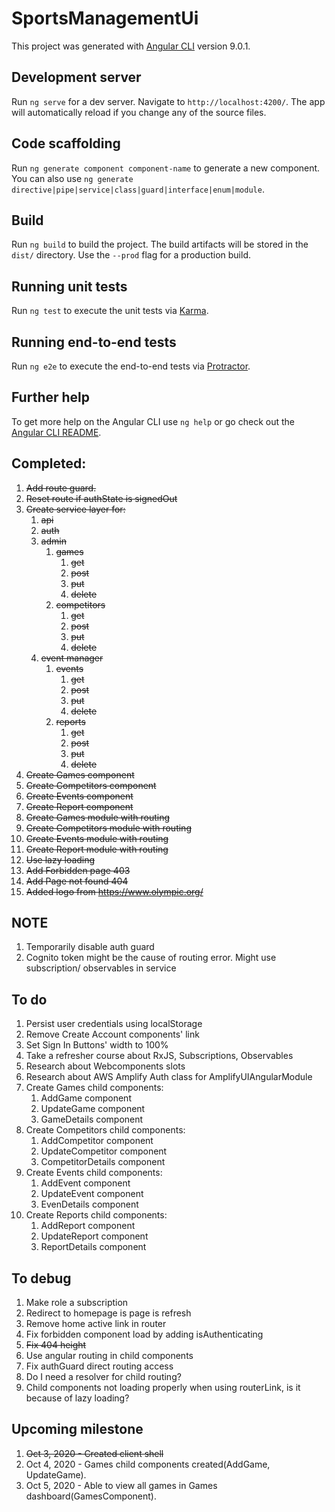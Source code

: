 # SportsManagementUi

This project was generated with [Angular CLI](https://github.com/angular/angular-cli) version 9.0.1.

## Development server

Run `ng serve` for a dev server. Navigate to `http://localhost:4200/`. The app will automatically reload if you change any of the source files.

## Code scaffolding

Run `ng generate component component-name` to generate a new component. You can also use `ng generate directive|pipe|service|class|guard|interface|enum|module`.

## Build

Run `ng build` to build the project. The build artifacts will be stored in the `dist/` directory. Use the `--prod` flag for a production build.

## Running unit tests

Run `ng test` to execute the unit tests via [Karma](https://karma-runner.github.io).

## Running end-to-end tests

Run `ng e2e` to execute the end-to-end tests via [Protractor](http://www.protractortest.org/).

## Further help

To get more help on the Angular CLI use `ng help` or go check out the [Angular CLI README](https://github.com/angular/angular-cli/blob/master/README.md).

## Completed:

1. ~~Add route guard.~~
2. ~~Reset route if authState is signedOut~~
3. ~~Create service layer for:~~
   1. ~~api~~
   2. ~~auth~~
   3. ~~admin~~
      1. ~~games~~
         1. ~~get~~
         2. ~~post~~
         3. ~~put~~
         4. ~~delete~~
      2. ~~competitors~~
         1. ~~get~~
         2. ~~post~~
         3. ~~put~~
         4. ~~delete~~
   3. ~~event manager~~
      1. ~~events~~
         1. ~~get~~
         2. ~~post~~
         3. ~~put~~
         4. ~~delete~~
      2. ~~reports~~
         1. ~~get~~
         2. ~~post~~
         3. ~~put~~
         4. ~~delete~~
4. ~~Create Games component~~
5. ~~Create Competitors component~~
6. ~~Create Events component~~
7. ~~Create Report component~~
8. ~~Create Games module with routing~~
9. ~~Create Competitors module with routing~~
10. ~~Create Events module with routing~~
11. ~~Create Report module with routing~~
12. ~~Use lazy loading~~
13. ~~Add Forbidden page 403~~
14. ~~Add Page not found 404~~
15. ~~Added logo from https://www.olympic.org/~~

## NOTE

1. Temporarily disable auth guard
2. Cognito token might be the cause of routing error. Might use subscription/ observables in service

## To do

1. Persist user credentials using localStorage
2. Remove Create Account components' link
3. Set Sign In Buttons' width to 100%
4. Take a refresher course about RxJS, Subscriptions, Observables
5. Research about Webcomponents slots
6. Research about AWS Amplify Auth class for AmplifyUIAngularModule 
7. Create Games child components:
   1. AddGame component
   2. UpdateGame component
   3. GameDetails component
8. Create Competitors child components:
   1. AddCompetitor component
   2. UpdateCompetitor component
   3. CompetitorDetails component
9. Create Events child components:
   1. AddEvent component
   2. UpdateEvent component
   3. EvenDetails component
10. Create Reports child components:
    1. AddReport component
    2. UpdateReport component
    3. ReportDetails component

## To debug

1. Make role a subscription
2. Redirect to homepage is page is refresh
3. Remove home active link in router
4. Fix forbidden component load by adding isAuthenticating
5. ~~Fix 404 height~~
6. Use angular routing in child components
7. Fix authGuard direct routing access
8. Do I need a resolver for child routing? 
9. Child components not loading properly when using routerLink, is it because of lazy loading?


## Upcoming milestone

1. ~~Oct 3, 2020 - Created client shell~~
2. Oct 4, 2020 - Games child components created(AddGame, UpdateGame).
3. Oct 5, 2020 - Able to view all games in Games dashboard(GamesComponent).
